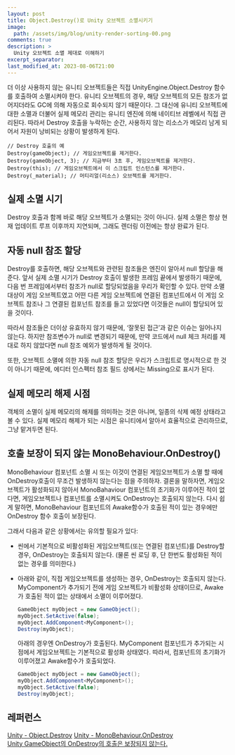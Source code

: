 ```yaml
---
layout: post
title: Object.Destroy()로 Unity 오브젝트 소멸시키기
image: 
  path: /assets/img/blog/unity-render-sorting-00.png
comments: true
description: >
  Unity 오브젝트 소멸 제대로 이해하기
excerpt_separator:
last_modified_at: 2023-08-06T21:00
---
```

더 이상 사용하지 않는 유니티 오브젝트들은 직접 UnityEngine.Object.Destroy 함수를 호출하여 소멸시켜야 한다. 유니티 오브젝트의 경우, 해당 오브젝트의 모든 참조가 없어지더라도 GC에 의해 자동으로 회수되지 않기 때문이다. 그 대신에 유니티 오브젝트에 대한 소멸과 더불어 실제 메모리 관리는 유니티 엔진에 의해 네이티브 레벨에서 직접 관리된다. 따라서 Destroy 호출을 누락하는 순간, 사용하지 않는 리소스가 메모리 남게 되어서 자원이 낭비되는 상황이 발생하게 된다. 

```
// Destroy 호출의 예
Destroy(gameObject); // 게임오브젝트를 제거한다.
Destroy(gameObject, 3); // 지금부터 3초 후, 게임오브젝트를 제거한다.
Destroy(this); // 게임오브젝트에서 이 스크립트 인스턴스를 제거한다.
Destroy(_material); // 머티리얼(리소스) 오브젝트를 제거한다.
```

## 실제 소멸 시기
Destroy 호출과 함께 바로 해당 오브젝트가 소멸되는 것이 아니다. 실제 소멸은 항상 현재 업데이트 루프 이후까지 지연되며, 그래도 렌더링 이전에는 항상 완료가 된다.

## 자동 null 참조 할당
Destroy를 호출하면, 해당 오브젝트와 관련된 참조들은 엔진이 알아서 null 할당을 해준다. 앞서 실제 소멸 시기가 Destroy 호출이 발생한 프레임 끝에서 발생하기 때문에, 다음 번 프레임에서부터 참조가 null로 할당되었음을 우리가 확인할 수 있다. 만약 소멸 대상이 게임 오브젝트였고 어떤 다른 게임 오브젝트에 연결된 컴포넌트에서 이 게임 오브젝트 참조나 그 연결된 컴포넌트 참조를 들고 있었다면 이것들은 null이 할당되어 있을 것이다. 

따라서 참조들은 더이상 유효하지 않기 때문에, ‘잘못된 접근’과 같은 이슈는 일어나지 않는다. 하지만 참조변수가 null로 변경되기 때문에, 만약 코드에서 null 체크 처리를 제대로 하지 않았다면 null 참조 예외가 발생하게 될 것이다. 

또한, 오브젝트 소멸에 의한 자동 null 참조 할당은 우리가 스크립트로 명시적으로 한 것이 아니기 때문에, 에디터 인스펙터 참조 필드 상에서는 Missing으로 표시가 된다.

## 실제 메모리 해제 시점
객체의 소멸이 실제 메모리의 해제를 의미하는 것은 아니며, 일종의 삭제 예정 상태라고 볼 수 있다. 실제 메모리 해제가 되는 시점은 유니티에서 알아서 효율적으로 관리하므로, 그냥 맡겨두면 된다.

## 호출 보장이 되지 않는 MonoBehaviour.OnDestroy()
MonoBehaviour 컴포넌트 소멸 시 또는 이것이 연결된 게임오브젝트가 소멸 할 때에 OnDestroy호출이 무조건 발생하지 않는다는 점을 주의하자. 결론을 말하자면, 게임오브젝트가 활성화되지 않아서 MonoBahaviour 컴포넌트의 초기화가 이루어진 적이 없다면, 게임오브젝트나 컴포넌트를 소멸시켜도 OnDestroy는 호출되지 않는다. 다시 쉽게 말하면, MonoBehaviour 컴포넌트의 Awake함수가 호출된 적이 있는 경우에만 OnDestroy 함수 호출이 보장된다.

그래서 다음과 같은 상황에서는 유의할 필요가 있다:

- 씬에서 기본적으로 비활성화된 게임오브젝트(또는 연결된 컴포넌트)를 Destroy할 경우, OnDestroy는 호출되지 않는다. (물론 씬 로딩 후, 단 한번도 활성화된 적이 없는 경우를 의미한다.)
- 아래와 같이, 직접 게임오브젝트를 생성하는 경우, OnDestroy는 호출되지 않는다. MyComponent가 추가되기 전에 게임 오브젝트가 비활성화 상태이므로, Awake가 호출된 적이 없는 상태에서 소멸이 이루어졌다.    
    ```csharp
    GameObject myObject = new GameObject();
    myObject.SetActive(false);
    myObject.AddComponent<MyComponent>();
    Destroy(myObject);
    ```
    아래의 경우엔 OnDestroy가 호출된다. MyComponent 컴포넌트가 추가되는 시점에서 게임오브젝트는 기본적으로 활성화 상태였다. 따라서, 컴포넌트의 초기화가 이루어졌고 Awake함수가 호출되었다.
    
    ```csharp
    GameObject myObject = new GameObject();
    myObject.AddComponent<MyComponent>();
    myObject.SetActive(false);
    Destroy(myObject);
    ```
## 레퍼런스
[Unity - Object.Destroy](https://docs.unity3d.com/ScriptReference/Object.Destroy.html) 
[Unity - MonoBehaviour.OnDestroy](https://docs.unity3d.com/ScriptReference/MonoBehaviour.OnDestroy.html)  
[Unity GameObject의 OnDestroy의 호출은 보장되지 않는다.](https://mentum.tistory.com/621) 
